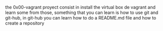the 0x00-vagrant proyect consist in install the virtual box de vagrant and learn some from those, something that you can learn is how to use git and git-hub, in git-hub you can learn how to do a README.md file and how to create a repository
